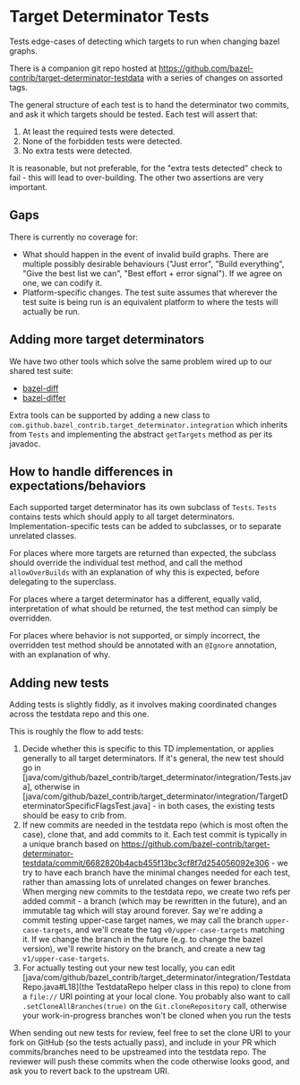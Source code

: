 # Target Determinator Tests

Tests edge-cases of detecting which targets to run when changing bazel graphs.

There is a companion git repo hosted at https://github.com/bazel-contrib/target-determinator-testdata with a series of changes on assorted tags.

The general structure of each test is to hand the determinator two commits, and ask it which targets should be tested. Each test will assert that:
1. At least the required tests were detected.
2. None of the forbidden tests were detected.
3. No extra tests were detected.

It is reasonable, but not preferable, for the "extra tests detected" check to fail - this will lead to over-building. The other two assertions are very important.

## Gaps

There is currently no coverage for:
* What should happen in the event of invalid build graphs. There are multiple possibly desirable behaviours ("Just error", "Build everything", "Give the best list we can", "Best effort + error signal"). If we agree on one, we can codify it.
* Platform-specific changes. The test suite assumes that wherever the test suite is being run is an equivalent platform to where the tests will actually be run.

## Adding more target determinators

We have two other tools which solve the same problem wired up to our shared test suite:

* [bazel-diff](https://github.com/Tinder/bazel-diff) 
* [bazel-differ](https://github.com/ewhauser/bazel-differ)

Extra tools can be supported by adding a new class to `com.github.bazel_contrib.target_determinator.integration` which inherits from `Tests` and implementing the abstract `getTargets` method as per its javadoc.

## How to handle differences in expectations/behaviors

Each supported target determinator has its own subclass of `Tests`. `Tests` contains tests which should apply to all target determinators. Implementation-specific tests can be added to subclasses, or to separate unrelated classes.

For places where more targets are returned than expected, the subclass should override the individual test method, and call the method `allowOverBuilds` with an explanation of why this is expected, before delegating to the superclass.

For places where a target determinator has a different, equally valid, interpretation of what should be returned, the test method can simply be overridden.

For places where behavior is not supported, or simply incorrect, the overridden test method should be annotated with an `@Ignore` annotation, with an explanation of why.

## Adding new tests

Adding tests is slightly fiddly, as it involves making coordinated changes across the testdata repo and this one.

This is roughly the flow to add tests:
1. Decide whether this is specific to this TD implementation, or applies generally to all target determinators. If it's general, the new test should go in [java/com/github/bazel_contrib/target_determinator/integration/Tests.java], otherwise in [java/com/github/bazel_contrib/target_determinator/integration/TargetDeterminatorSpecificFlagsTest.java] - in both cases, the existing tests should be easy to crib from.
1. If new commits are needed in the testdata repo (which is most often the case), clone that, and add commits to it. Each test commit is typically in a unique branch based on https://github.com/bazel-contrib/target-determinator-testdata/commit/6682820b4acb455f13bc3cf8f7d254056092e306 - we try to have each branch have the minimal changes needed for each test, rather than amassing lots of unrelated changes on fewer branches.
   When merging new commits to the testdata repo, we create two refs per added commit - a branch (which may be rewritten in the future), and an immutable tag which will stay around forever. Say we're adding a commit testing upper-case target names, we may call the branch `upper-case-targets`, and we'll create the tag `v0/upper-case-targets` matching it. If we change the branch in the future (e.g. to change the bazel version), we'll rewrite history on the branch, and create a new tag `v1/upper-case-targets`.
1. For actually testing out your new test locally, you can edit [java/com/github/bazel_contrib/target_determinator/integration/TestdataRepo.java#L18](the TestdataRepo helper class in this repo) to clone from a `file://` URI pointing at your local clone. You probably also want to call `.setCloneAllBranches(true)` on the `Git.cloneRepository` call, otherwise your work-in-progress branches won't be cloned when you run the tests

When sending out new tests for review, feel free to set the clone URI to your fork on GitHub (so the tests actually pass), and include in your PR which commits/branches need to be upstreamed into the testdata repo. The reviewer will push these commits when the code otherwise looks good, and ask you to revert back to the upstream URI.
